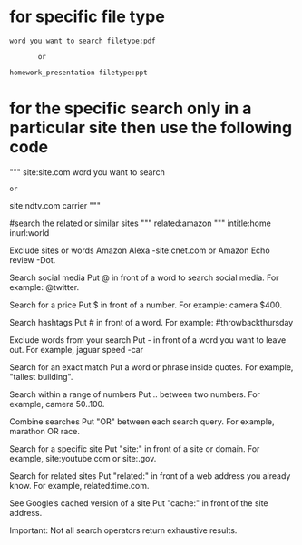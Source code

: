 # for specific file type
```
word you want to search filetype:pdf
```
           or
```
homework_presentation filetype:ppt

```

# for the specific search only in a particular site then use the following code
"""
site:site.com word you want to search

	or
site:ndtv.com carrier
"""

#search the related or similar sites
"""
related:amazon
"""
intitle:home
inurl:world

Exclude sites or words
Amazon Alexa -site:cnet.com or Amazon Echo review -Dot.

Search social media
Put @ in front of a word to search social media. For example: @twitter.

Search for a price
Put $ in front of a number. For example: camera $400.

Search hashtags
Put # in front of a word. For example: #throwbackthursday

Exclude words from your search
Put - in front of a word you want to leave out. For example, jaguar speed -car

Search for an exact match
Put a word or phrase inside quotes. For example, "tallest building".

Search within a range of numbers
Put .. between two numbers. For example, camera $50..$100.

Combine searches
Put "OR" between each search query. For example, marathon OR race.

Search for a specific site
Put "site:" in front of a site or domain. For example, site:youtube.com or site:.gov.

Search for related sites
Put "related:" in front of a web address you already know. For example, related:time.com.

See Google’s cached version of a site
Put "cache:" in front of the site address.

Important: Not all search operators return exhaustive results. 
